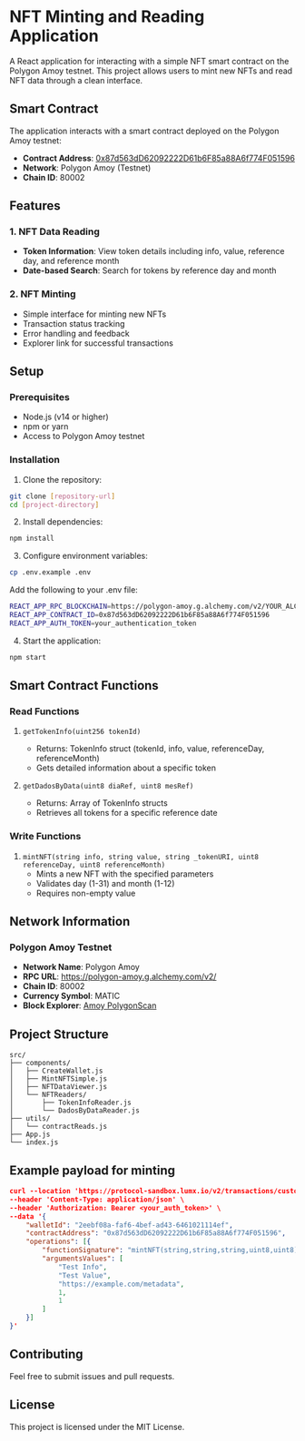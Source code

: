 # NFT Minting and Reading Application

A React application for interacting with a simple NFT smart contract on the Polygon Amoy testnet. This project allows users to mint new NFTs and read NFT data through a clean interface.

## Smart Contract

The application interacts with a smart contract deployed on the Polygon Amoy testnet:

- **Contract Address**: [0x87d563dD62092222D61b6F85a88A6f774F051596](https://amoy.polygonscan.com/address/0x87d563dD62092222D61b6F85a88A6f774F051596)
- **Network**: Polygon Amoy (Testnet)
- **Chain ID**: 80002

## Features

### 1. NFT Data Reading

- **Token Information**: View token details including info, value, reference day, and reference month
- **Date-based Search**: Search for tokens by reference day and month

### 2. NFT Minting

- Simple interface for minting new NFTs
- Transaction status tracking
- Error handling and feedback
- Explorer link for successful transactions

## Setup

### Prerequisites

- Node.js (v14 or higher)
- npm or yarn
- Access to Polygon Amoy testnet

### Installation

1. Clone the repository:

```bash
git clone [repository-url]
cd [project-directory]
```

2. Install dependencies:

```bash
npm install
```

3. Configure environment variables:

```bash
cp .env.example .env
```

Add the following to your .env file:

```bash
REACT_APP_RPC_BLOCKCHAIN=https://polygon-amoy.g.alchemy.com/v2/YOUR_ALCHEMY_KEY
REACT_APP_CONTRACT_ID=0x87d563dD62092222D61b6F85a88A6f774F051596
REACT_APP_AUTH_TOKEN=your_authentication_token
```

4. Start the application:

```bash
npm start
```

## Smart Contract Functions

### Read Functions

1. `getTokenInfo(uint256 tokenId)`

   - Returns: TokenInfo struct (tokenId, info, value, referenceDay, referenceMonth)
   - Gets detailed information about a specific token

2. `getDadosByData(uint8 diaRef, uint8 mesRef)`
   - Returns: Array of TokenInfo structs
   - Retrieves all tokens for a specific reference date

### Write Functions

1. `mintNFT(string info, string value, string _tokenURI, uint8 referenceDay, uint8 referenceMonth)`
   - Mints a new NFT with the specified parameters
   - Validates day (1-31) and month (1-12)
   - Requires non-empty value

## Network Information

### Polygon Amoy Testnet

- **Network Name**: Polygon Amoy
- **RPC URL**: https://polygon-amoy.g.alchemy.com/v2/
- **Chain ID**: 80002
- **Currency Symbol**: MATIC
- **Block Explorer**: [Amoy PolygonScan](https://amoy.polygonscan.com)

## Project Structure

```
src/
├── components/
│   ├── CreateWallet.js
│   ├── MintNFTSimple.js
│   ├── NFTDataViewer.js
│   └── NFTReaders/
│       ├── TokenInfoReader.js
│       └── DadosByDataReader.js
├── utils/
│   └── contractReads.js
├── App.js
└── index.js
```
## Example payload for minting
```json
curl --location 'https://protocol-sandbox.lumx.io/v2/transactions/custom' \
--header 'Content-Type: application/json' \
--header 'Authorization: Bearer <your_auth_token>' \
--data '{
    "walletId": "2eebf08a-faf6-4bef-ad43-6461021114ef",
    "contractAddress": "0x87d563dD62092222D61b6F85a88A6f774F051596",
    "operations": [{
        "functionSignature": "mintNFT(string,string,string,uint8,uint8)",
        "argumentsValues": [
            "Test Info",
            "Test Value",
            "https://example.com/metadata",
            1,
            1
        ]
    }]
}'
```
## Contributing

Feel free to submit issues and pull requests.

## License

This project is licensed under the MIT License.
